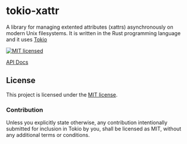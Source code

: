 # tokio-xattr

A library for managing extented attributes (xattrs) asynchronously
on modern Unix filesystems.
It is written in the Rust programming language and it uses
[Tokio](https://crates.io/crates/tokio)

[![MIT licensed][mit-badge]][mit-url]

[mit-badge]: https://img.shields.io/badge/license-MIT-blue.svg
[mit-url]: LICENSE

[API Docs](https://hnakamur.github.io/tokio-xattr/tokio_xattr/)

## License

This project is licensed under the [MIT license](LICENSE).

### Contribution

Unless you explicitly state otherwise, any contribution intentionally submitted
for inclusion in Tokio by you, shall be licensed as MIT, without any additional
terms or conditions.

